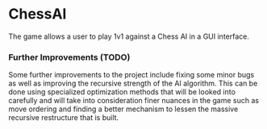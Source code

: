 # ChessAI

The game allows a user to play 1v1 against a Chess AI in a GUI interface. 


### Further Improvements (TODO)
Some further improvements to the project include fixing some minor bugs as well as improving the recursive strength of 
the AI algorithm. This can be done using specialized optimization methods that will be looked into carefully and will take into consideration finer nuances in the game such as move ordering and finding a better mechanism to lessen the massive recursive restructure that is built. 
